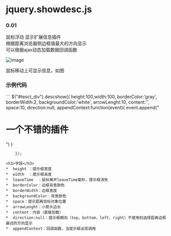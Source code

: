 <h1>jquery.showdesc.js</h1><h3>0.01</h3>

鼠标浮动 显示扩展信息插件<br/>
根据距离浏览器侧边框值最大的方向显示<br/>
可以根据ajax动态加载数据回调函数

![image](https://github.com/zhiwenxue/jquery.showdesc.js/blob/master/screenshots/GIF.gif?raw=true)

鼠标移动上可显示信息，如图
<h3>示例代码</h3>
```
$("#tesct_div").descshow({
			height:100,width:100, 
			borderColor:'gray',
			borderWidth:2,
			backgroundColor:'white',
			arrowLenght:10,
			content:'',
			space:10,
			direction:null,
			appendContext:function(event){
				event.append("<h1>一个不错的插件</h1>")
			}

		});
```
<h3>字段</h3>
*  height ：提示框宽度
*  width  ：提示框高度
*  leaveTime  ：鼠标离开leaveTime毫秒，提示框消失
*  borderColor：边框背景颜色
*  borderWidth：边框宽度
*  backgroundColor：背景颜色
*  space：提示距离目标对象位置
*  arrowLenght：小箭头边长
*  content：内容（直接加载）
*  direction:null：提示框朝向（top，bottom，left，right）不使用则选择距离边框最远的方向显示
*  appendContext：回调函数，当提示框出现调用
